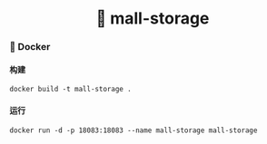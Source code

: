 <h1 align="center">🏪 mall-storage</h1>

### 🐳 Docker

#### 构建

```
docker build -t mall-storage .
```

#### 运行

```
docker run -d -p 18083:18083 --name mall-storage mall-storage
```

